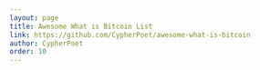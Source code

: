 ```yaml
---
layout: page
title: Awesome What is Bitcoin List
link: https://github.com/CypherPoet/awesome-what-is-bitcoin
author: CypherPoet
order: 10
---
```

